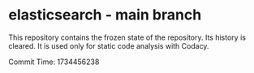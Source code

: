# elasticsearch - main branch

This repository contains the frozen state of the repository.
Its history is cleared. It is used only for static code
analysis with Codacy.

Commit Time: 1734456238